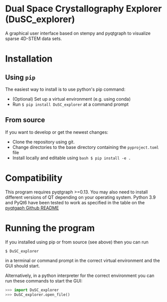# Dual Space Crystallography Explorer (DuSC_explorer)

A graphical user interface based on stempy and pyqtgraph to visualize sparse 4D-STEM data sets.

# Installation

## Using `pip`

The easiest way to install is to use python's pip command:

 - (Optional) Set up a virtual environment (e.g. using conda)
 - Run `$ pip install DuSC_explorer` at a command prompt

## From source

If you want to develop or get the newest changes:

 - Clone the repository using git.
 - Change directories to the base directory containing the `pyproject.toml` file
 - Install locally and editable using ``bash $ pip install -e .``

# Compatibility

This program requires pyqtgraph >=0.13. You may also need to install different versions of QT depending on your operating system. Python 3.9 and PyQt6 have been tested to work as specified in the table on the [pyqtgaph Github README](https://github.com/pyqtgraph/pyqtgraph?tab=readme-ov-file#requirements)

# Running the program

If you installed using pip or from source (see above) then you can run

``$ DuSC_explorer``

in a terminal or command prompt in the correct virtual environment and the GUI should start.

Alternatively, in a python interpreter for the correct environment you can run these commands to start the GUI:

```python
>>> import DuSC_explorer
>>> DuSC_explorer.open_file()
```

